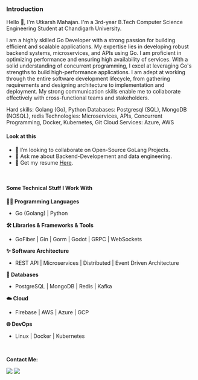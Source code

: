 ### Introduction

Hello 👋, I'm Utkarsh Mahajan. I'm a 3rd-year B.Tech Computer Science Engineering Student at Chandigarh University.

I am a highly skilled Go Developer with a strong passion for building efficient and scalable applications. My expertise lies in developing robust backend systems, microservices, and APIs using Go. I am proficient in optimizing performance and ensuring high availability of services. With a solid understanding of concurrent programming, I excel at leveraging Go's strengths to build high-performance applications. I am adept at working through the entire software development lifecycle, from gathering requirements and designing architecture to implementation and deployment. My strong communication skills enable me to collaborate effectively with cross-functional teams and stakeholders.

Hard skills: Golang (Go), Python
Databases: Postgresql (SQL),  MongoDB (NOSQL), redis
Technologies: Microservices, APIs, Concurrent Programming, Docker, Kubernetes, Git
Cloud Services: Azure, AWS

#### Look at this

* 👯 I’m looking to collaborate on Open-Source GoLang Projects.
* 💬 Ask me about Backend-Developement and data engineering.
* 📄 Get my resume [Here](https://drive.google.com/file/d/1NFd5c1NLEgHyk1H1-DyCPtnAlWDToe98/view?usp=sharing).

<br>


#### Some Technical Stuff I Work With

**👨‍💻 Programming Languages**

* Go (Golang) | Python


**🛠️ Libraries & Frameworks & Tools**

* GoFiber | Gin | Gorm | Godot | GRPC | WebSockets



**✨ Software Architecture**

* REST API | Microservices | Distributed | Event Driven Architecture 


**💾 Databases**

* PostgreSQL | MongoDB | Redis | Kafka



**☁️ Cloud**

* Firebase | AWS | Azure | GCP


**🌐 DevOps**

* Linux | Docker | Kubernetes


<br>


**Contact Me:**

<a href="mailto:utu3528@gmail.com"><img src="https://img.shields.io/badge/Gmail-D14836?style=for-the-badge&logo=gmail&logoColor=white"/></a>
<a href="https://linkedin.com/in/utkarsh-3528"><img src="https://img.shields.io/badge/LinkedIn-0077B5?style=for-the-badge&logo=linkedin&logoColor=white"></img></a>
